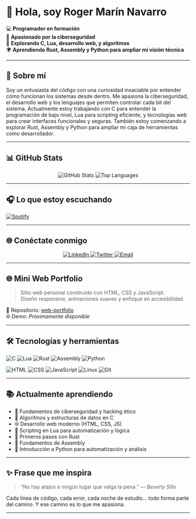 # 👋 Hola, soy Roger Marín Navarro

💻 **Programador en formación**  
🔐 **Apasionado por la ciberseguridad**  
🧠 **Explorando C, Lua, desarrollo web, y algoritmos**  
🌍 **Aprendiendo Rust, Assembly y Python para ampliar mi visión técnica**

---

## 🚀 Sobre mí

Soy un entusiasta del código con una curiosidad insaciable por entender cómo funcionan los sistemas desde dentro. Me apasiona la ciberseguridad, el desarrollo web y los lenguajes que permiten controlar cada bit del sistema. Actualmente estoy trabajando con C para entender la programación de bajo nivel, Lua para scripting eficiente, y tecnologías web para crear interfaces funcionales y seguras. También estoy comenzando a explorar Rust, Assembly y Python para ampliar mi caja de herramientas como desarrollador.

---

## 📊 GitHub Stats

<div align="center">
  <img src="https://github-readme-stats.vercel.app/api?username=Itzskade&show_icons=true&theme=tokyonight" alt="GitHub Stats" />
  <img src="https://github-readme-stats.vercel.app/api/top-langs/?username=Itzskade&layout=compact&theme=tokyonight" alt="Top Languages" />
</div>

---

## 🎧 Lo que estoy escuchando

[![Spotify](https://novatorem.vercel.app/api/spotify)](https://open.spotify.com/user/TU_SPOTIFY)

---

## 🌐 Conéctate conmigo

<div align="center">
  <a href="https://linkedin.com/in/TU_LINKEDIN">
    <img src="https://img.shields.io/badge/LinkedIn-blue?style=for-the-badge&logo=linkedin" alt="LinkedIn" />
  </a>
  <a href="https://twitter.com/TU_TWITTER">
    <img src="https://img.shields.io/badge/Twitter-black?style=for-the-badge&logo=twitter" alt="Twitter" />
  </a>
  <a href="mailto:TU_CORREO">
    <img src="https://img.shields.io/badge/Email-red?style=for-the-badge&logo=gmail" alt="Email" />
  </a>
</div>

---

## 🌐 Mini Web Portfolio

> Sitio web personal construido con HTML, CSS y JavaScript.  
> Diseño responsive, animaciones suaves y enfoque en accesibilidad.

📁 Repositorio: [web-portfolio](https://github.com/Itzskade/web-portfolio)  
🌐 Demo: *Próximamente disponible*

---

## 🛠️ Tecnologías y herramientas

![C](https://img.shields.io/badge/C-00599C?style=for-the-badge&logo=c&logoColor=white)
![Lua](https://img.shields.io/badge/Lua-2C2D72?style=for-the-badge&logo=lua&logoColor=white)
![Rust](https://img.shields.io/badge/Rust-000000?style=for-the-badge&logo=rust&logoColor=white)
![Assembly](https://img.shields.io/badge/Assembly-525252?style=for-the-badge&logo=gnusocial&logoColor=white)
![Python](https://img.shields.io/badge/Python-3776AB?style=for-the-badge&logo=python&logoColor=white)

![HTML](https://img.shields.io/badge/HTML5-E34F26?style=for-the-badge&logo=html5&logoColor=white)
![CSS](https://img.shields.io/badge/CSS3-1572B6?style=for-the-badge&logo=css3&logoColor=white)
![JavaScript](https://img.shields.io/badge/JavaScript-F7DF1E?style=for-the-badge&logo=javascript&logoColor=black)
![Linux](https://img.shields.io/badge/Linux-FCC624?style=for-the-badge&logo=linux&logoColor=black)
![Git](https://img.shields.io/badge/Git-F05032?style=for-the-badge&logo=git&logoColor=white)

---

## 📚 Actualmente aprendiendo

- 🔐 Fundamentos de ciberseguridad y hacking ético
- 🧠 Algoritmos y estructuras de datos en C
- 🌐 Desarrollo web moderno (HTML, CSS, JS)
- 🧪 Scripting en Lua para automatización y lógica
- 🦀 Primeros pasos con Rust
- 🧬 Fundamentos de Assembly
- 🐍 Introducción a Python para automatización y análisis

---

## ✨ Frase que me inspira

> “No hay atajos a ningún lugar que valga la pena.” — *Beverly Sills*

Cada línea de código, cada error, cada noche de estudio… todo forma parte del camino. Y ese camino es lo que me apasiona.

---

